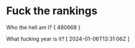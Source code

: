 # Fuck the rankings

Who the hell am I?
{ 480668 }

What fucking year is it?
[ 2024-01-06T13:31:06Z ]
